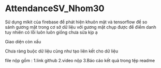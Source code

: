# AttendanceSV_Nhom30

Sử dụng mlkit của firebase để phát hiện khuôn mặt và tensorflow để so sánh gương mặt trong cơ sở dữ liệu với gương mặt chụp được để điểm danh tuy nhiên có lỗi luôn luôn giống chưa sửa kịp ạ

Giao diện còn xấu 

Chưa ràng buộc dữ liệu cũng như tạo liên kết cho dữ liệu

file nộp gồm :
1.link github 
2.video nộp
3.Báo cáo kết quả trong tệp readme
